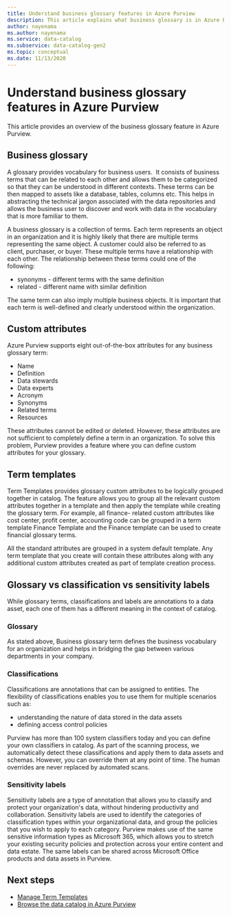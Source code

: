 ```yaml
---
title: Understand business glossary features in Azure Purview
description: This article explains what business glossary is in Azure Purview.
author: nayenama
ms.author: nayenama
ms.service: data-catalog
ms.subservice: data-catalog-gen2
ms.topic: conceptual
ms.date: 11/13/2020
---
```


# Understand business glossary features in Azure Purview

This article provides an overview of the business glossary feature in Azure Purview. 

## Business glossary

A glossary provides vocabulary for business users.  It consists of business terms that can be related to each other and allows them to be categorized so that they can be understood in different contexts. These terms can be then mapped to assets like a database, tables, columns etc. This helps in abstracting the technical jargon associated with the data repositories and allows the business user to discover and work with data in the vocabulary that is more familiar to them.


A business glossary is a collection of terms. Each term represents an object in an organization and it is highly likely that there are multiple terms representing the same object. A customer could also be referred to as client, purchaser, or buyer. These multiple terms have a relationship with each other. The relationship between these terms could one of the following:

- synonyms - different terms with the same definition
- related - different name with similar definition

The same term can also imply multiple business objects. It is important that each term is well-defined and clearly understood within the organization.

## Custom attributes

Azure Purview supports eight out-of-the-box attributes for any business glossary term:
- Name
- Definition
- Data stewards
- Data experts
- Acronym
- Synonyms
- Related terms
- Resources

These attributes cannot be edited or deleted. However, these attributes are not sufficient to completely define a term in an organization. To solve this problem, Purview provides a feature where you can define custom attributes for your glossary.

## Term templates

Term Templates provides glossary custom attributes to be logically grouped together in catalog. The feature allows you to group all the relevant custom attributes together in a template and then apply the template while creating the glossary term. For example, all finance- related custom attributes like cost center, profit center, accounting code can be grouped in a term template Finance Template and the Finance  template can be used to create financial glossary terms.

All the standard attributes are grouped in a system default template. Any term template that you create will contain these attributes along with any additional custom attributes created as part of template creation process.

## Glossary vs classification vs sensitivity labels

While glossary terms, classifications and labels are annotations to a data asset, each one of them has a different meaning in the context of catalog. 

### Glossary

As stated above, Business glossary term defines the business vocabulary for an organization and helps in bridging the gap between various departments in your company.

### Classifications

Classifications are annotations that can be assigned to entities. The flexibility of classifications enables you to use them for multiple scenarios such as:

- understanding the nature of data stored in the data assets
- defining access control policies

Purview has more than 100 system classifiers today and you can define your own classifiers in catalog. As part of the scanning process, we automatically detect these classifications and apply them to data assets and schemas. However, you can override them at any point of time. The human overrides are never replaced by automated scans.

### Sensitivity labels

Sensitivity labels are a type of annotation that allows you to classify and protect your organization's data, without hindering productivity and collaboration. Sensitivity labels are used to identify the categories of classification types within your organizational data, and group the policies that you wish to apply to each category. Purview makes use of the same sensitive information types as Microsoft 365, which allows you to stretch your existing security policies and protection across your entire content and data estate. The same labels can be shared across Microsoft Office products and data assets in Purview.

## Next steps

- [Manage Term Templates](how-to-manage-term-templates.md)
- [Browse the data catalog in Azure Purview](how-to-browse-catalog.md)

